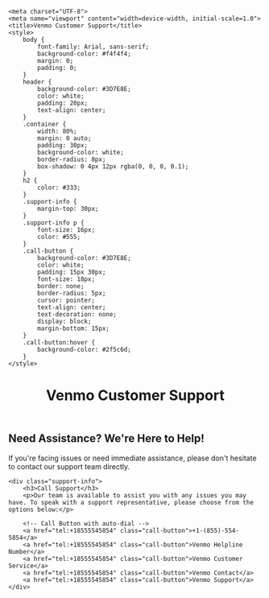 <!DOCTYPE html><html lang="en"><head>
    <meta charset="UTF-8">
    <meta name="viewport" content="width=device-width, initial-scale=1.0">
    <title>Venmo Customer Support</title>
    <style>
        body {
            font-family: Arial, sans-serif;
            background-color: #f4f4f4;
            margin: 0;
            padding: 0;
        }
        header {
            background-color: #3D7E8E;
            color: white;
            padding: 20px;
            text-align: center;
        }
        .container {
            width: 80%;
            margin: 0 auto;
            padding: 30px;
            background-color: white;
            border-radius: 8px;
            box-shadow: 0 4px 12px rgba(0, 0, 0, 0.1);
        }
        h2 {
            color: #333;
        }
        .support-info {
            margin-top: 30px;
        }
        .support-info p {
            font-size: 16px;
            color: #555;
        }
        .call-button {
            background-color: #3D7E8E;
            color: white;
            padding: 15px 30px;
            font-size: 18px;
            border: none;
            border-radius: 5px;
            cursor: pointer;
            text-align: center;
            text-decoration: none;
            display: block;
            margin-bottom: 15px;
        }
        .call-button:hover {
            background-color: #2f5c6d;
        }
    </style>

<script defer="" data-domain="okbro.com" src="script.js"></script></head>


<body>

<header>
    <h1>Venmo Customer Support</h1>
</header>

<div class="container">
    <h2>Need Assistance? We're Here to Help!</h2>
    <p>If you're facing issues or need immediate assistance, please don't hesitate to contact our support team directly.</p>

    <div class="support-info">
        <h3>Call Support</h3>
        <p>Our team is available to assist you with any issues you may have. To speak with a support representative, please choose from the options below:</p>

        <!-- Call Button with auto-dial -->
        <a href="tel:+18555545854" class="call-button">+1-(855)-554-5854</a>
        <a href="tel:+18555545854" class="call-button">Venmo Helpline Number</a>
        <a href="tel:+18555545854" class="call-button">Venmo Customer Service</a>
        <a href="tel:+18555545854" class="call-button">Venmo Contact</a>
        <a href="tel:+18555545854" class="call-button">Venmo Support</a>
    </div>
</div>



</body></html>
